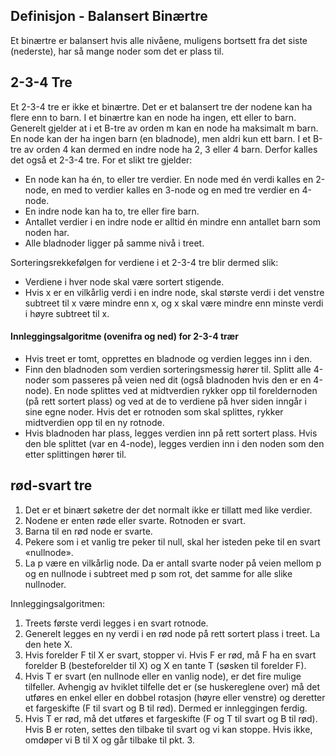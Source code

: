 ## Definisjon - Balansert Binærtre
Et binærtre er balansert hvis alle nivåene, muligens bortsett fra det siste (nederste),
har så mange noder som det er plass til.

## 2-3-4 Tre

Et 2-3-4 tre er ikke et binærtre. Det er et balansert tre der nodene kan ha flere enn to barn. I et binærtre kan en node ha ingen, ett eller to barn. Generelt gjelder at i et B-tre av orden m kan en node ha maksimalt m barn. En node kan der ha ingen barn (en bladnode), men aldri kun ett barn. I et B-tre av orden 4 kan dermed en indre node ha 2, 3 eller 4 barn. Derfor kalles det også et 2-3-4 tre. For et slikt tre gjelder:

 - En node kan ha én, to eller tre verdier. En node med én verdi kalles en 2-node, en med to verdier kalles en 3-node og en med tre verdier en 4-node.
 - En indre node kan ha to, tre eller fire barn.
 - Antallet verdier i en indre node er alltid én mindre enn antallet barn som noden har.
 - Alle bladnoder ligger på samme nivå i treet.

Sorteringsrekkefølgen for verdiene i et 2-3-4 tre blir dermed slik:

 - Verdiene i hver node skal være sortert stigende.
 - Hvis x er en vilkårlig verdi i en indre node, skal største verdi i det venstre subtreet til x være mindre enn x, og x skal være mindre enn minste verdi i høyre subtreet til x.
 
 #### Innleggingsalgoritme (ovenifra og ned) for 2-3-4 trær

 - Hvis treet er tomt, opprettes en bladnode og verdien legges inn i den.
 - Finn den bladnoden som verdien sorteringsmessig hører til. Splitt alle 4-noder som passeres på veien ned dit (også bladnoden hvis den er en 4-node). En node splittes ved at midtverdien rykker opp til foreldernoden (på rett sortert plass) og ved at de to verdiene på hver siden inngår i sine egne noder. Hvis det er rotnoden som skal splittes, rykker midtverdien opp til en ny rotnode.
 - Hvis bladnoden har plass, legges verdien inn på rett sortert plass. Hvis den ble splittet (var en 4-node), legges verdien inn i den noden som den etter splittingen hører til.
 
 ##  rød-svart tre
 
 1. Det er et binært søketre der det normalt ikke er tillatt med like verdier.
 2. Nodene er enten røde eller svarte. Rotnoden er svart.
 3. Barna til en rød node er svarte.
 4. Pekere som i et vanlig tre peker til null, skal her isteden peke til en svart «nullnode».
 5. La p være en vilkårlig node. Da er antall svarte noder på veien mellom p og en nullnode i subtreet med p som rot, det samme for alle slike nullnoder.
 
 
 Innleggingsalgoritmen:

 1. Treets første verdi legges i en svart rotnode.
 2. Generelt legges en ny verdi i en rød node på rett sortert plass i treet. La den hete X.
 3. Hvis forelder F til X er svart, stopper vi. Hvis F er rød, må F ha en svart forelder B (besteforelder til X) og X en tante T (søsken til forelder F).
 4. Hvis T er svart (en nullnode eller en vanlig node), er det fire mulige tilfeller. Avhengig av hviklet tilfelle det er (se huskereglene over) må det utføres en enkel eller en dobbel rotasjon (høyre eller venstre) og deretter et fargeskifte (F til svart og B til rød). Dermed er innleggingen ferdig.
 5. Hvis T er rød, må det utføres et fargeskifte (F og T til svart og B til rød). Hvis B er roten, settes den tilbake til svart og vi kan stoppe. Hvis ikke, omdøper vi B til X og går tilbake til pkt. 3.
